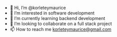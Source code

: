 - 👋 Hi, I’m @korleteymaurice
- 👀 I’m interested in software development 
- 🌱 I’m currently learning backend development 
- 💞️ I’m looking to collaborate on a full stack project
- 📫 How to reach me korleteymaurice@gmail.com

<!---
Armanibtc/Armanibtc is a ✨ special ✨ repository because its `README.md` (this file) appears on your GitHub profile.
You can click the Preview link to take a look at your changes.
--->
